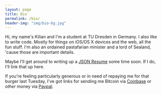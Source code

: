 ```yaml
---
layout: page
title: Bio
permalink: /bio/
header-img: "img/bio-bg.jpg"
---
```


Hi, my name's Kilian and I'm a student at TU Dresden in Germany. I also like to write code. Mostly for things on iOS/OS X devices and the web, all the fun stuff. I'm also an ordained pastafarian minister and a lord of Sealand, 'cause those are important details.

Maybe I'll get around to writing up a [JSON Resume](https://jsonresume.org) some time soon. If I do, I'll link that up here.

If you're feeling particularly generous or in need of repaying me for that burger last Tuesday, I've got links for sending me Bitcoin via [Coinbase](https://www.coinbase.com/kiliankoe) or *other* money via [Paypal](https://www.paypal.me/KilianKoeltzsch).
